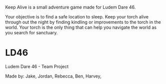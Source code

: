 Keep Alive is a small adventure game made for Ludem Dare 46.

Your objective is to find a safe location to sleep. Keep your torch alive through out the night by finding kindling or improvements to the torch in the world. Your torch is the only thing that can help you navigate the world as you search for sanctuary.

# LD46
Ludem Dare 46 - Team Project

Made by:
	Jake,
	Jordan,
	Rebecca,
	Ben,
	Harvey,
